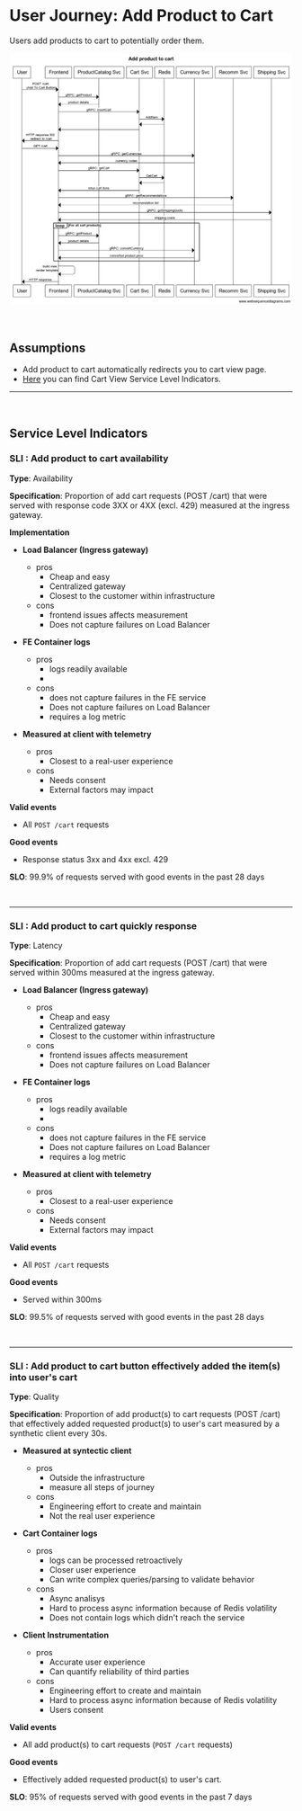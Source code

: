# User Journey: Add Product to Cart

Users add products to cart to potentially order them.

![diagram](img/add_product_to_cart.png "Add Product to Cart Sequence")

<br/>

## **Assumptions**

* Add product to cart automatically redirects you to cart view page.
* [Here](view_cart.md) you can find Cart View Service Level Indicators.

---

<br/>

## **Service Level Indicators**

### SLI : Add product to cart availability

**Type**: Availability

**Specification**: Proportion of add cart requests (POST /cart) that were served with response code 3XX or 4XX (excl. 429) measured at the ingress gateway.

**Implementation**
* **Load Balancer (Ingress gateway)**
    - pros
        - Cheap and easy
        - Centralized gateway
        - Closest to the customer within infrastructure
    - cons
        - frontend issues affects measurement
        - Does not capture failures on Load Balancer

* **FE Container logs**
    - pros
        - logs readily available
        - 
    - cons
        - does not capture failures in the FE service
        - Does not capture failures on Load Balancer
        - requires a log metric

* **Measured at client with telemetry**
    - pros
        - Closest to a real-user experience
    - cons
        - Needs consent
        - External factors may impact

**Valid events**

- All `POST /cart` requests

**Good events**

- Response status 3xx and 4xx excl. 429

**SLO**: 99.9% of requests served with good events in the past 28 days

<br/>

---

### SLI : Add product to cart quickly response

**Type**: Latency

**Specification**: Proportion of add cart requests (POST /cart) that were served within 300ms measured at the ingress gateway.

* **Load Balancer (Ingress gateway)**
    - pros
        - Cheap and easy
        - Centralized gateway
        - Closest to the customer within infrastructure
    - cons
        - frontend issues affects measurement
        - Does not capture failures on Load Balancer

* **FE Container logs**
    - pros
        - logs readily available
        - 
    - cons
        - does not capture failures in the FE service
        - Does not capture failures on Load Balancer
        - requires a log metric

* **Measured at client with telemetry**
    - pros
        - Closest to a real-user experience
    - cons
        - Needs consent
        - External factors may impact


**Valid events**

- All `POST /cart` requests

**Good events**

- Served within 300ms

**SLO**: 99.5% of requests served with good events in the past 28 days

<br/>


---

### SLI : Add product to cart button effectively added the item(s) into user's cart

**Type**: Quality

**Specification**: Proportion of add product(s) to cart requests (POST /cart) that effectively added requested product(s) to user's cart measured by a synthetic client every 30s.

* **Measured at syntectic client**
    - pros
        - Outside the infrastructure
        - measure all steps of journey
    - cons
        - Engineering effort to create and maintain
        - Not the real user experience 

* **Cart Container logs**
    - pros
        - logs can be processed retroactively
        - Closer user experience
        - Can write complex queries/parsing to validate behavior 
    - cons
        - Async analisys
        - Hard to process async information because of Redis volatility
        - Does not contain logs which didn't reach the service

* **Client Instrumentation**
    - pros
        - Accurate user experience
        - Can quantify reliability of third parties
    - cons
        - Engineering effort to create and maintain
        - Hard to process async information because of Redis volatility
        - Users consent

**Valid events**

- All add product(s) to cart requests (`POST /cart` requests)

**Good events**

- Effectively added requested product(s) to user's cart.

**SLO**: 95% of requests served with good events in the past 7 days

<br/>
